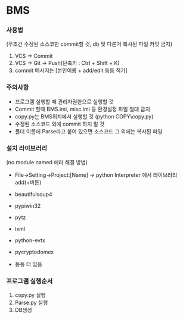 # BMS
### 사용법
(무조건 수정된 소스코만 commit할 것, db 및 다른거 복사된 파일 커밋 금지) 
1. VCS -> Commit
2. VCS -> Git -> Push(단축키 : Ctrl + Shift + K)
3. commit 메시지는 [본인이름 + add/edit 등등 적기]
### 주의사항

- 프로그램 실행할 때 관리자권한으로 실행할 것
- Commit 할때 BMS.imi, misc.imi 등 환경설정 파일 절대 금지
- copy.py는 BMS위치에서 실행할 것 (python COPY\copy.py)
- 수정된 소스코드 외에 commit 하지 말 것
- 폴더 이름에 Parse라고 붙어 있으면 소스코드
  그 외에는 복사된 파일
  

### 설치 라이브러리
(no module named 에러 해결 방법)
- File->Setting->Project:[Name] -> python Interpreter 에서 라이브러리 add(+버튼)

- beautifulsoup4
- pypiwin32
- pytz
- lxml
- python-evtx
- pycryptodomex
- 등등 더 있음


### 프로그램 실행순서

1. copy.py 실행
2. Parse.py 실행
3. DB생성



